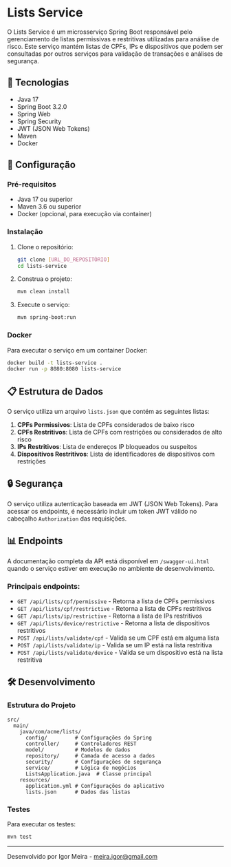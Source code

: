 # Lists Service

O Lists Service é um microsserviço Spring Boot responsável pelo gerenciamento de listas permissivas e restritivas utilizadas para análise de risco. Este serviço mantém listas de CPFs, IPs e dispositivos que podem ser consultadas por outros serviços para validação de transações e análises de segurança.

## 🚀 Tecnologias

- Java 17
- Spring Boot 3.2.0
- Spring Web
- Spring Security
- JWT (JSON Web Tokens)
- Maven
- Docker

## 🔧 Configuração

### Pré-requisitos

- Java 17 ou superior
- Maven 3.6 ou superior
- Docker (opcional, para execução via container)

### Instalação

1. Clone o repositório:
   ```bash
   git clone [URL_DO_REPOSITÓRIO]
   cd lists-service
   ```

2. Construa o projeto:
   ```bash
   mvn clean install
   ```

3. Execute o serviço:
   ```bash
   mvn spring-boot:run
   ```

### Docker

Para executar o serviço em um container Docker:

```bash
docker build -t lists-service .
docker run -p 8080:8080 lists-service
```

## 📋 Estrutura de Dados

O serviço utiliza um arquivo `lists.json` que contém as seguintes listas:

1. **CPFs Permissivos**: Lista de CPFs considerados de baixo risco
2. **CPFs Restritivos**: Lista de CPFs com restrições ou considerados de alto risco
3. **IPs Restritivos**: Lista de endereços IP bloqueados ou suspeitos
4. **Dispositivos Restritivos**: Lista de identificadores de dispositivos com restrições

## 🔒 Segurança

O serviço utiliza autenticação baseada em JWT (JSON Web Tokens). Para acessar os endpoints, é necessário incluir um token JWT válido no cabeçalho `Authorization` das requisições.

## 📊 Endpoints

A documentação completa da API está disponível em `/swagger-ui.html` quando o serviço estiver em execução no ambiente de desenvolvimento.

### Principais endpoints:

- `GET /api/lists/cpf/permissive` - Retorna a lista de CPFs permissivos
- `GET /api/lists/cpf/restrictive` - Retorna a lista de CPFs restritivos
- `GET /api/lists/ip/restrictive` - Retorna a lista de IPs restritivos
- `GET /api/lists/device/restrictive` - Retorna a lista de dispositivos restritivos
- `POST /api/lists/validate/cpf` - Valida se um CPF está em alguma lista
- `POST /api/lists/validate/ip` - Valida se um IP está na lista restritiva
- `POST /api/lists/validate/device` - Valida se um dispositivo está na lista restritiva

## 🛠️ Desenvolvimento

### Estrutura do Projeto

```
src/
  main/
    java/com/acme/lists/
      config/         # Configurações do Spring
      controller/     # Controladores REST
      model/          # Modelos de dados
      repository/     # Camada de acesso a dados
      security/       # Configurações de segurança
      service/        # Lógica de negócios
      ListsApplication.java  # Classe principal
    resources/
      application.yml # Configurações do aplicativo
      lists.json      # Dados das listas
```

### Testes

Para executar os testes:

```bash
mvn test
```

---

Desenvolvido por Igor Meira - [meira.igor@gmail.com](mailto:meira.igor@gmail.com)
